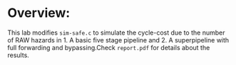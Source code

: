 Overview:
============

This lab modifies <code>sim-safe.c</code> to simulate the cycle-cost due to the number of RAW hazards in 1. A basic five stage pipeline and 2. A superpipeline with full forwarding and bypassing.Check <code>report.pdf</code> for details about the results.
